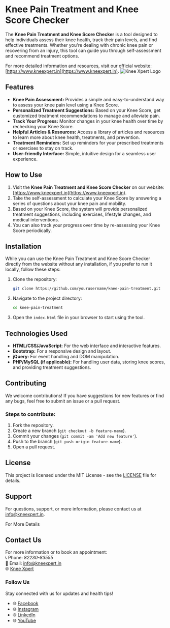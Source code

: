 # Knee Pain Treatment and Knee Score Checker

The **Knee Pain Treatment and Knee Score Checker** is a tool designed to help individuals assess their knee health, track their pain levels, and find effective treatments. Whether you're dealing with chronic knee pain or recovering from an injury, this tool can guide you through self-assessment and recommend treatment options. 

For more detailed information and resources, visit our official website: [https://www.kneexpert.in](https://www.kneexpert.in).
![Knee Xpert Logo](https://github.com/user-attachments/assets/4c689156-7124-430d-bdc0-b10cc9867218)

## Features

- **Knee Pain Assessment:** Provides a simple and easy-to-understand way to assess your knee pain level using a Knee Score.
- **Personalized Treatment Suggestions:** Based on your Knee Score, get customized treatment recommendations to manage and alleviate pain.
- **Track Your Progress:** Monitor changes in your knee health over time by rechecking your Knee Score.
- **Helpful Articles & Resources:** Access a library of articles and resources to learn more about knee health, treatments, and prevention.
- **Treatment Reminders:** Set up reminders for your prescribed treatments or exercises to stay on track.
- **User-friendly Interface:** Simple, intuitive design for a seamless user experience.

## How to Use

1. Visit the **Knee Pain Treatment and Knee Score Checker** on our website: [https://www.kneexpert.in](https://www.kneexpert.in).
2. Take the self-assessment to calculate your Knee Score by answering a series of questions about your knee pain and mobility.
3. Based on your Knee Score, the system will provide personalized treatment suggestions, including exercises, lifestyle changes, and medical interventions.
4. You can also track your progress over time by re-assessing your Knee Score periodically.

## Installation

While you can use the Knee Pain Treatment and Knee Score Checker directly from the website without any installation, if you prefer to run it locally, follow these steps:

1. Clone the repository:
    ```bash
    git clone https://github.com/yourusername/knee-pain-treatment.git
    ```
2. Navigate to the project directory:
    ```bash
    cd knee-pain-treatment
    ```
3. Open the `index.html` file in your browser to start using the tool.

## Technologies Used

- **HTML/CSS/JavaScript:** For the web interface and interactive features.
- **Bootstrap:** For a responsive design and layout.
- **jQuery:** For event handling and DOM manipulation.
- **PHP/MySQL (if applicable):** For handling user data, storing knee scores, and providing treatment suggestions.

## Contributing

We welcome contributions! If you have suggestions for new features or find any bugs, feel free to submit an issue or a pull request.

### Steps to contribute:
1. Fork the repository.
2. Create a new branch (`git checkout -b feature-name`).
3. Commit your changes (`git commit -am 'Add new feature'`).
4. Push to the branch (`git push origin feature-name`).
5. Open a pull request.

## License

This project is licensed under the MIT License - see the [LICENSE](LICENSE) file for details.

## Support

For questions, support, or more information, please contact us at [info@kneexpert.in](mailto:info@kneexpert.in).

For More Details
## Contact Us
For more information or to book an appointment:  
📞 Phone: *82230-83555*  
📧 Email: info@kneexpert.in  
🌐 [Knee Xpert](https://kneexpert.in)

### Follow Us
Stay connected with us for updates and health tips!  
- 🌐 [Facebook](https://www.facebook.com/kneexpert)  
- 🌐 [Instagram](https://www.instagram.com/knee_xpert/)  
- 🌐 [LinkedIn](https://www.linkedin.com/company/sahaj-knee-xpert?originalSubdomain=in)  
- 🌐 [YouTube](https://www.youtube.com/@KneeXpert)
